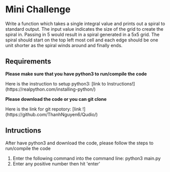 <h1> Mini Challenge </h1>
	Write a function which takes a single integral value and prints out a spiral to standard output. The input value indicates the size of the grid to create the spiral in. Passing in 5 would result in a spiral generated in a 5x5 grid. The spiral should start on the top left most cell and each edge should be one unit shorter as the spiral winds around and finally ends.

<h2> Requirements</h2> 
<b> Please make sure that you have python3 to run/compile the code</b>
<p> Here is the instruction to setup python3:
[link to Instructions!](https://realpython.com/installing-python/)</p>

<b> Please download the code or you can git clone</b>
<p> Here is the link for git repotory: 
[link !](https://github.com/ThanhNguyen6/Qudio/)</p>

<h2 id="task"> Intructions</h2>
<p> After have python3 and download the code, please follow the steps to run/compile the code</p>

<ol>
	<li>Enter the following command into the command line: python3 main.py</li>
	<li> Enter any positive number then hit 'enter'</li>
</ol>